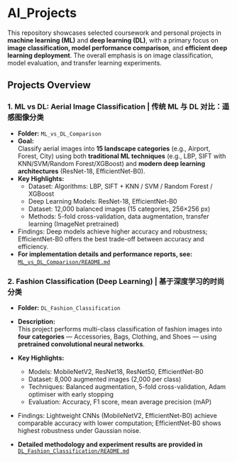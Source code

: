 # AI_Projects

This repository showcases selected coursework and personal projects in **machine learning (ML)** and **deep learning (DL)**, with a primary focus on **image classification, model performance comparison**, and **efficient deep learning deployment**.
The overall emphasis is on image classification, model evaluation, and transfer learning experiments.

## Projects Overview

### 1. ML vs DL: Aerial Image Classification | 传统 ML 与 DL 对比：遥感图像分类
- **Folder:** `ML_vs_DL_Comparison`
- **Goal:**  
Classify aerial images into **15 landscape categories** (e.g., Airport, Forest, City) using both **traditional ML techniques** (e.g., LBP, SIFT with KNN/SVM/Random Forest/XGBoost) and **modern deep learning architectures** (ResNet-18, EfficientNet-B0).
- **Key Highlights:**  
  - Dataset: Algorithms: LBP, SIFT + KNN / SVM / Random Forest / XGBoost
  - Deep Learning Models: ResNet-18, EfficientNet-B0
  - Dataset: 12,000 balanced images (15 categories, 256×256 px)
  - Methods: 5-fold cross-validation, data augmentation, transfer learning (ImageNet pretrained)
- Findings: Deep models achieve higher accuracy and robustness; EfficientNet-B0 offers the best trade-off between accuracy and efficiency.
- **For implementation details and performance reports, see:**  [`ML_vs_DL_Comparison/README.md`](ML_vs_DL_Comparison/README.md)


### 2. Fashion Classification (Deep Learning) | 基于深度学习的时尚分类
- **Folder:** `DL_Fashion_Classification`
- **Description:**  
  This project performs multi-class classification of fashion images into **four categories** — Accessories, Bags, Clothing, and Shoes — using **pretrained convolutional neural networks**.
    
- **Key Highlights:**  
  - Models: MobileNetV2, ResNet18, ResNet50, EfficientNet-B0
  - Dataset: 8,000 augmented images (2,000 per class)
  - Techniques: Balanced augmentation, 5-fold cross-validation, Adam optimiser with early stopping
  - Evaluation: Accuracy, F1 score, mean average precision (mAP)

- Findings: Lightweight CNNs (MobileNetV2, EfficientNet-B0) achieve comparable accuracy with lower computation; EfficientNet-B0 shows highest robustness under Gaussian noise.
- **Detailed methodology and experiment results are provided in** [`DL_Fashion_Classification/README.md`](DL_Fashion_Classification/README.md)

